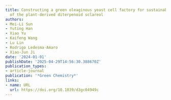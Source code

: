 ```yaml
---
title: Constructing a green oleaginous yeast cell factory for sustainable production
  of the plant-derived diterpenoid sclareol
authors:
- Mei-Li Sun
- Yuting Han
- Xiao Yu
- Kaifeng Wang
- Lu Lin
- Rodrigo Ledesma‐Amaro
- Xiao‐Jun Ji
date: '2024-01-01'
publishDate: '2025-04-29T14:56:30.388670Z'
publication_types:
- article-journal
publication: '*Green Chemistry*'
links:
- name: URL
  url: https://doi.org/10.1039/d3gc04949c
---
```


